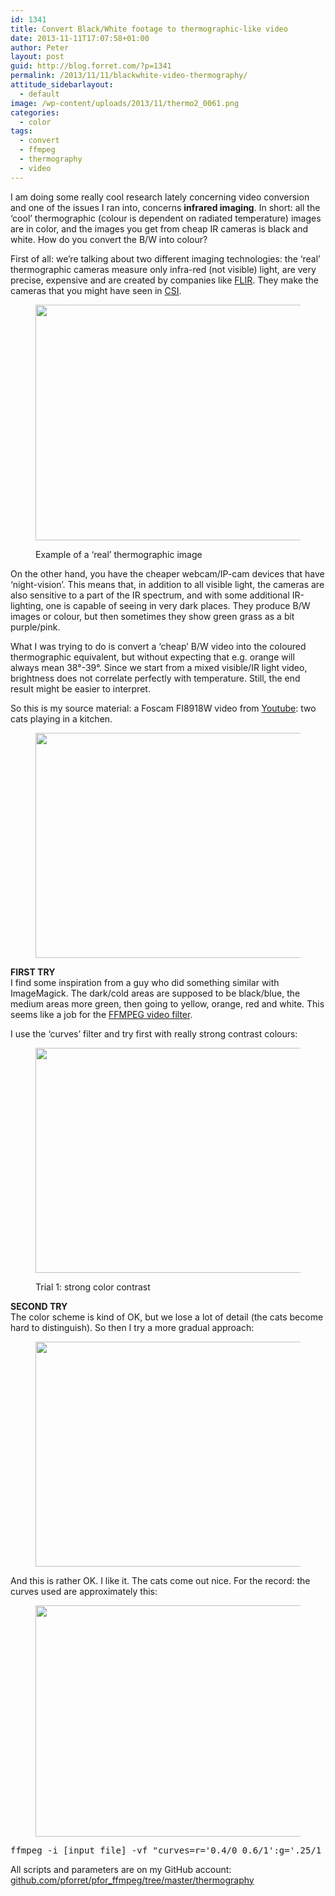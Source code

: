 ```yaml
---
id: 1341
title: Convert Black/White footage to thermographic-like video
date: 2013-11-11T17:07:58+01:00
author: Peter
layout: post
guid: http://blog.forret.com/?p=1341
permalink: /2013/11/11/blackwhite-video-thermography/
attitude_sidebarlayout:
  - default
image: /wp-content/uploads/2013/11/thermo2_0061.png
categories:
  - color
tags:
  - convert
  - ffmpeg
  - thermography
  - video
---
```

I am doing some really cool research lately concerning video conversion and one of the issues I ran into, concerns **infrared imaging**. In short: all the &#8216;cool&#8217; thermographic (colour is dependent on radiated temperature) images are in color, and the images you get from cheap IR cameras is black and white. How do you convert the B/W into colour? 

First of all: we&#8217;re talking about two different imaging technologies: the &#8216;real&#8217; thermographic cameras measure only infra-red (not visible) light, are very precise, expensive and are created by companies like [FLIR](http://www.flir.com/). They make the cameras that you might have seen in [CSI](http://www.youtube.com/watch?v=o0eU-jR-POg). <figure class="wp-block-image size-large">

<img loading="lazy" width="500" height="377" src="http://blog.forret.com/wp-content/uploads/2013/11/example_flir1.jpg" alt="" class="wp-image-1342" srcset="https://blog.forret.com/wp-content/uploads/2013/11/example_flir1.jpg 500w, https://blog.forret.com/wp-content/uploads/2013/11/example_flir1-300x226.jpg 300w" sizes="(max-width: 500px) 100vw, 500px" /> <figcaption>Example of a &#8216;real&#8217; thermographic image</figcaption></figure> 

On the other hand, you have the cheaper webcam/IP-cam devices that have &#8216;night-vision&#8217;. This means that, in addition to all visible light, the cameras are also sensitive to a part of the IR spectrum, and with some additional IR-lighting, one is capable of seeing in very dark places. They produce B/W images or colour, but then sometimes they show green grass as a bit purple/pink. 

What I was trying to do is convert a &#8216;cheap&#8217; B/W video into the coloured thermographic equivalent, but without expecting that e.g. orange will always mean 38°-39°. Since we start from a mixed visible/IR light video, brightness does not correlate perfectly with temperature. Still, the end result might be easier to interpret. 

So this is my source material: a Foscam FI8918W video from [Youtube](http://www.youtube.com/watch?v=Xvrcb5Pqam0): two cats playing in a kitchen. <figure class="wp-block-image size-large">

<img loading="lazy" width="480" height="360" src="http://blog.forret.com/wp-content/uploads/2013/11/thermo0_0061.png" alt="" class="wp-image-1343" srcset="https://blog.forret.com/wp-content/uploads/2013/11/thermo0_0061.png 480w, https://blog.forret.com/wp-content/uploads/2013/11/thermo0_0061-300x225.png 300w" sizes="(max-width: 480px) 100vw, 480px" /> </figure> 

**FIRST TRY**  
I find some inspiration from a guy who did something similar with ImageMagick. The dark/cold areas are supposed to be black/blue, the medium areas more green, then going to yellow, orange, red and white. This seems like a job for the [FFMPEG video filter](http://ffmpeg.org/ffmpeg-filters.html).

I use the &#8216;curves&#8217; filter and try first with really strong contrast colours:<figure class="wp-block-image size-large is-resized">

<img loading="lazy" src="http://blog.forret.com/wp-content/uploads/2013/11/thermo1_0061.png" alt="" class="wp-image-1344" width="480" height="360" srcset="https://blog.forret.com/wp-content/uploads/2013/11/thermo1_0061.png 480w, https://blog.forret.com/wp-content/uploads/2013/11/thermo1_0061-300x225.png 300w" sizes="(max-width: 480px) 100vw, 480px" /> <figcaption>Trial 1: strong color contrast</figcaption></figure> 

**SECOND TRY**  
The color scheme is kind of OK,&nbsp;but we lose a lot of detail (the cats become hard to distinguish). So then I try a more gradual approach: <figure class="wp-block-image size-large">

<img loading="lazy" width="480" height="360" src="http://blog.forret.com/wp-content/uploads/2013/11/thermo2_0061.png" alt="" class="wp-image-1345" srcset="https://blog.forret.com/wp-content/uploads/2013/11/thermo2_0061.png 480w, https://blog.forret.com/wp-content/uploads/2013/11/thermo2_0061-300x225.png 300w" sizes="(max-width: 480px) 100vw, 480px" /> </figure> 

And this is rather OK. I like it. The cats come out nice. For the record: the curves used are approximately this: <figure class="wp-block-image size-large">

<img loading="lazy" width="701" height="370" src="http://blog.forret.com/wp-content/uploads/2013/11/bw_to_thermo1.jpg" alt="" class="wp-image-1346" srcset="https://blog.forret.com/wp-content/uploads/2013/11/bw_to_thermo1.jpg 701w, https://blog.forret.com/wp-content/uploads/2013/11/bw_to_thermo1-300x158.jpg 300w" sizes="(max-width: 701px) 100vw, 701px" /> </figure> 

<pre class="wp-block-preformatted">ffmpeg -i [input file] -vf "curves=r='0.4/0 0.6/1':g='.25/1 .75/.5 .9/0 1/1':b='0/1 .25/0 .75/0 1/1'" -y [output file]</pre>

All scripts and parameters are on my GitHub account: [github.com/pforret/pfor_ffmpeg/tree/master/thermography](https://github.com/pforret/pfor_ffmpeg/tree/master/thermography)